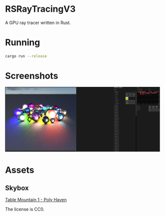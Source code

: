 # RSRayTracingV3

A GPU ray tracer written in Rust.

# Running

```bash
cargo run --release
```

# Screenshots

![Screenshot](./screenshots/screenshot.png)

# Assets

## Skybox

[Table Mountain 1 - Poly Haven](https://polyhaven.com/a/table_mountain_1)

The license is CC0.

